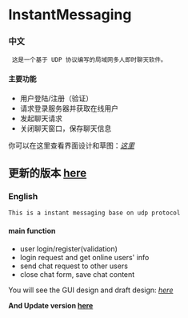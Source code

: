 InstantMessaging
================

### 中文
     
     这是一个基于 UDP 协议编写的局域网多人即时聊天软件。
     
####  主要功能

-  用户登陆/注册（验证）
-  请求登录服务器并获取在线用户
-  发起聊天请求
-  关闭聊天窗口，保存聊天信息

你可以在这里查看界面设计和草图：[*这里*](http://kanlei.github.io/project/2014/01/08/instant-messaging/)

**更新的版本 [here](https://github.com/KanLei/UdpAndTcp)**
---

### English

    This is a instant messaging base on udp protocol
    
#### main function

- user login/register(validation)
- login request and get online users' info
- send chat request to other users
- close chat form, save chat content

You will see the GUI design and draft design: [*here*](http://kanlei.github.io/project/2014/01/08/instant-messaging/)

**And Update version [here](https://github.com/KanLei/UdpAndTcp)**